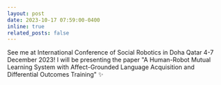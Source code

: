 ```yaml
---
layout: post
date: 2023-10-17 07:59:00-0400
inline: true
related_posts: false
---
```


See me at International Conference of Social Robotics in Doha Qatar 4-7 December 2023! I will be presenting the paper "A Human-Robot Mutual Learning System with Affect-Grounded Language Acquisition and Differential Outcomes Training" :sparkles: 
